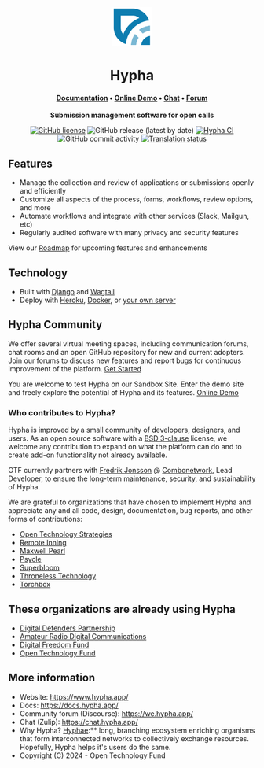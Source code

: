 <p align="center">
  <a href="https://www.hypha.app/">
    <img alt="Hypha" src="https://raw.githubusercontent.com/HyphaApp/hypha/main/public/android-chrome-512x512.png" width="80" />
  </a>
</p>
<h1 align="center">Hypha</h1>

<h4 align="center">
  <a href="https://docs.hypha.app/">Documentation</a> •
  <a href="https://sandbox.opentech.fund/">Online Demo</a> •
  <a href="https://chat.hypha.app/">Chat</a> •
  <a href="https://we.hypha.app/">Forum</a>
</h4>

<p align="center">
   <strong>Submission management software for open calls</strong>
</p>


<p align="center">
    <a href="https://github.com/HyphaApp/hypha/blob/main/LICENSE"><img src="https://img.shields.io/github/license/HyphaApp/hypha" alt="GitHub license"></a>
    <img src="https://img.shields.io/github/v/release/HyphaApp/hypha" alt="GitHub release (latest by date)">
    <a href="https://github.com/github/docs/actions/workflows/main.yml"><img src="https://github.com/HyphaApp/hypha/actions/workflows/hypha-ci.yml/badge.svg" alt="Hypha CI"></a>
    <img src="https://img.shields.io/github/commit-activity/m/HyphaApp/hypha" alt="GitHub commit activity">
    <a href="https://hosted.weblate.org/engage/hypha/"><img src="https://hosted.weblate.org/widgets/hypha/-/svg-badge.svg" alt="Translation status"></a>
</p>


## Features

- Manage the collection and review of applications or submissions openly and efficiently
- Customize all aspects of the process, forms, workflows, review options, and more
- Automate workflows and integrate with other services (Slack, Mailgun, etc)
- Regularly audited software with many privacy and security features

View our [Roadmap](https://github.com/HyphaApp/hypha/wiki/Roadmap) for upcoming features and enhancements

## Technology

- Built with [Django](https://www.djangoproject.com/) and [Wagtail](https://wagtail.io/)
- Deploy with [Heroku](https://docs.hypha.app/deployment/heroku), [Docker](https://docs.hypha.app/deployment/docker), or [your own server](https://docs.hypha.app/deployment/stand-alone)

## Hypha Community
We offer several virtual meeting spaces, including communication forums, chat rooms and an open GitHub repository for new and current adopters. Join our forums to discuss new features and report bugs for continuous improvement of the platform. [Get Started](https://we.hypha.app/)

You are welcome to test Hypha on our Sandbox Site. Enter the demo site and freely explore the potential of Hypha and its features. [Online Demo](https://sandbox.opentech.fund/)

### Who contributes to Hypha?

Hypha is improved by a small community of developers, designers, and users. As an open source software with a [BSD 3-clause](https://github.com/HyphaApp/hypha/blob/main/LICENSE) license, we welcome any contribution to expand on what the platform can do and to create add-on functionality not already available. 

OTF currently partners with [Fredrik Jonsson](https://github.com/frjo) @ [Combonetwork](https://www.combonet.se/), Lead Developer, to ensure the long-term maintenance, security, and sustainability of Hypha.

We are grateful to organizations that have chosen to implement Hypha and appreciate any and all code, design, documentation, bug reports, and other forms of contributions:

- [Open Technology Strategies](https://www.opentechstrategies.com)                
- [Remote Inning](https://www.remoteinning.com/)
- [Maxwell Pearl](https://maxwellpearl.com/)
- [Psycle](https://psycle.com/)                                                    
- [Superbloom](https://superbloom.design/)
- [Throneless Technology](https://throneless.tech/)
- [Torchbox](https://www.torchbox.com/)

## These organizations are already using Hypha ##

- [Digital Defenders Partnership](https://www.digitaldefenders.org/)
- [Amateur Radio Digital Communications](https://www.ampr.org/)
- [Digital Freedom Fund](https://digitalfreedomfund.org/)
- [Open Technology Fund](https://www.opentech.fund/)

## More information

* Website: https://www.hypha.app/
* Docs: https://docs.hypha.app/
* Community forum (Discourse): https://we.hypha.app/
* Chat (Zulip): https://chat.hypha.app/
* Why Hypha? [Hyphae](https://en.wikipedia.org/wiki/Mycorrhizal_network):** long, branching ecosystem enriching organisms that form interconnected networks to collectively exchange resources. Hopefully, Hypha helps it's users do the same.
* Copyright (C) 2024 - Open Technology Fund
